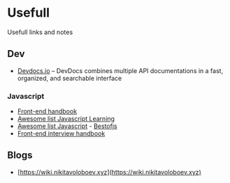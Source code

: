# Usefull
Usefull links and notes

## Dev 
 - [Devdocs.io](https://devdocs.io) – DevDocs combines multiple API documentations in a fast, organized, and searchable interface
 
### Javascript
 - [Front-end handbook](https://frontendmasters.com/books/front-end-handbook/2019/#3.1)
 - [ Awesome list Javascript Learning ](https://github.com/micromata/awesome-javascript-learning) 
 - [ Awesome list Javascript](https://github.com/sorrycc/awesome-javascript)
 - [Bestofjs](https://bestofjs.org/projects)
 - [Front-end interview handbook](https://github.com/yangshun/front-end-interview-handbook)
 
## Blogs
 - [https://wiki.nikitavoloboev.xyz](https://wiki.nikitavoloboev.xyz)
